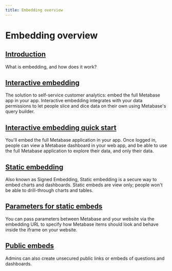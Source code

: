 ```yaml
---
title: Embedding overview
---
```


# Embedding overview

## [Introduction](./introduction.md)

What is embedding, and how does it work?

## [Interactive embedding](./interactive-embedding.md)

The solution to self-service customer analytics: embed the full Metabase app in your app. Interactive embedding integrates with your data permissions to let people slice and dice data on their own using Metabase's query builder.

## [Interactive embedding quick start](./interactive-embedding-quick-start-guide.md)

You'll embed the full Metabase application in your app. Once logged in, people can view a Metabase dashboard in your web app, and be able to use the full Metabase application to explore their data, and only their data.

## [Static embedding](./static-embedding.md)

Also known as Signed Embedding, Static embedding is a secure way to embed charts and dashboards. Static embeds are view only; people won't be able to drill-through charts and tables.

## [Parameters for static embeds](./static-embedding-parameters.md)

You can pass parameters between Metabase and your website via the embedding URL to specify how Metabase items should look and behave inside the iframe on your website.

## [Public embeds](../questions/sharing/public-links.md)

Admins can also create unsecured public links or embeds of questions and dashboards.
